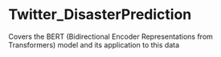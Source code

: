 # Twitter_DisasterPrediction

Covers the BERT (Bidirectional Encoder Representations from Transformers) model and its application to this data
